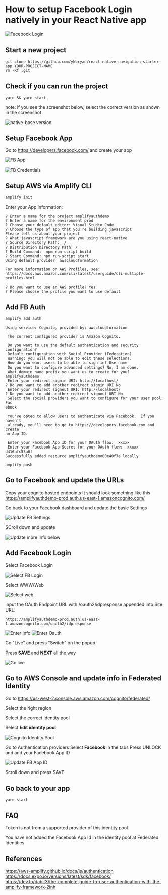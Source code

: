 # How to setup Facebook Login natively in your React Native app

![Facebook Login](./docs/add-facebook-login.png 'Add FB login')

## Start a new project

```
git clone https://github.com/ykbryan/react-native-navigation-starter-app YOUR-PROJECT-NAME
rm -Rf .git
```

## Check if you can run the project

```
yarn && yarn start
```

note: if you see the screenshot below, select the correct version as shown in the screenshot

![native-base version](./docs/select-native-base-version.png 'Select nativebase version')

## Setup Facebook App

Go to https://developers.facebook.com/ and create your app

![FB App](./docs/create-fb-app.png 'Sample FB App')

![FB Credentials](./docs/app-id-secret.png 'FB App Credentials')

## Setup AWS via Amplify CLI

```
amplify init

```

Enter your App information:

```
? Enter a name for the project amplifyauthdemo
? Enter a name for the environment prod
? Choose your default editor: Visual Studio Code
? Choose the type of app that you're building javascript
Please tell us about your project
? What javascript framework are you using react-native
? Source Directory Path:  /
? Distribution Directory Path: /
? Build Command:  npm run-script build
? Start Command: npm run-script start
Using default provider  awscloudformation

For more information on AWS Profiles, see:
https://docs.aws.amazon.com/cli/latest/userguide/cli-multiple-profiles.html

? Do you want to use an AWS profile? Yes
? Please choose the profile you want to use default
```

## Add FB Auth

```
amplify add auth
```

```
Using service: Cognito, provided by: awscloudformation

 The current configured provider is Amazon Cognito.

 Do you want to use the default authentication and security configuration?
 Default configuration with Social Provider (Federation)
 Warning: you will not be able to edit these selections.
 How do you want users to be able to sign in? Username
 Do you want to configure advanced settings? No, I am done.
 What domain name prefix you want us to create for you? amplifyauthdemo
 Enter your redirect signin URI: http://localhost/
? Do you want to add another redirect signin URI No
 Enter your redirect signout URI: http://localhost/
? Do you want to add another redirect signout URI No
 Select the social providers you want to configure for your user pool: Fac
ebook

 You've opted to allow users to authenticate via Facebook.  If you haven't
 already, you'll need to go to https://developers.facebook.com and create
an App ID.

 Enter your Facebook App ID for your OAuth flow:  xxxxx
 Enter your Facebook App Secret for your OAuth flow:  xxxxx
d416afc55a6f
Successfully added resource amplifyauthdemo00e40f7e locally
```

```
amplify push
```

## Go to Facebook and update the URLs

Copy your cognito hosted endpoints
It should look something like this https://amplifyauthdemo-prod.auth.us-east-1.amazoncognito.com/

Go back to your Facebook dashboard and update the basic Settings

![Update FB Settings](./docs/update-basic-settings.png 'Update FB Settings')

SCroll down and update

![Update more info below](./docs/update-data-protection.png 'Update more info below')

## Add Facebook Login

Select Facebook Login

![Select FB Login](./docs/select-facebook-login.png 'Select Facebook Login')

Select WWW/Web

![Select web](./docs/select-web.png 'Select WWW')

input the OAuth Endpoint URL with /oauth2/idpresponse appended into Site URL:

```
https://amplifyauthdemo-prod.auth.us-east-1.amazoncognito.com/oauth2/idpresponse
```

![Enter Info](./docs/enter-website-info.png 'Enter more information')
![Enter Oauth](./docs/enter-valid-oauth.png 'Enter Valid Oauth')

Go "Live" and press "Switch" on the popup.

Press **SAVE** and **NEXT** all the way

![Go live](./docs/facebook-go-live.png 'Go Live')

## Go to AWS Console and update info in Federated Identity

Go to https://us-west-2.console.aws.amazon.com/cognito/federated/

Select the right region

Select the correct identity pool

Select **Edit identity pool**

![Cognito Identity Pool](./docs/cognito-identity-pool.png 'Cognito Identity Pool')

Go to Authentication providers
Select **Facebook** in the tabs
Press UNLOCK and add your Facebook App ID

![Update FB App ID](./docs/update-federated-app-id.png 'Update FB App ID')

Scroll down and press SAVE

## Go back to your app

```
yarn start
```

## FAQ

Token is not from a supported provider of this identity pool.

You have not added the Facebook App Id in the identity pool at Federated Identities

## References

https://aws-amplify.github.io/docs/js/authentication
https://docs.expo.io/versions/latest/sdk/facebook/
https://dev.to/dabit3/the-complete-guide-to-user-authentication-with-the-amplify-framework-2inh
